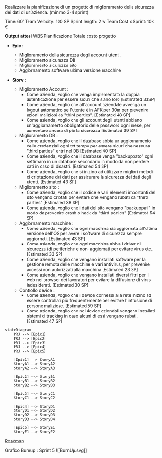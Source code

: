  Realizzare la pianificazione di un progetto di miglioramento della sicurezza dei dati di un’azienda. (minimo 3-4 sprint)

Time: 60’
Team Velocity: 100 SP
Sprint length: 2 w
Team Cost x Sprint: 10k €

**Output attesi**
WBS
Pianificazione
Totale costo progetto

- **Epic :**
	- Miglioramento della sicurezza degli account utenti.
	- Miglioramento sicurezza DB
	- Miglioramento sicurezza sito
	- Aggiornamento software ultima versione macchine

- **Story  :**
	- Miglioramento Account :
		- Come azienda, voglio che venga implementato la doppia autenticazione per essere sicuri che siano loro [Estimated 33SP]
		- Come azienda, voglio che all'account aziendale avvenga un logout automatico se l'utente è in AFK per 30m per prevenire azioni maliziosi da "third parties". [Estimated 48 SP]
		- Come azienda, voglio che gli account degli utenti abbiano un'aggiornamento obbligatorio delle password ogni mese, per aumentare ancora di più la sicurezza [Estimated 39 SP]
	- Miglioramento DB :
		- Come azienda, voglio che il database abbia un aggiornamento delle credenziali ogni tot tempo per essere sicuri che nessuna "third parties" entri nel DB [Estimated 40 SP]
		- Come azienda, voglio che il database venga "backuppato" ogni settimana in un database secondario in modo da non perdere dati in caso di disastri. [Estimated 54 SP]
		- Come azienda, voglio che si inizino ad utilizzare migliori metodi di criptazione dei dati per assicurare la sicurezza dei dati degli utenti. [Estimated 43 SP]
	- Miglioramento sito :
		- Come azienda, voglio che il codice e vari elementi importanti del sito vengano criptati per evitare che vengano rubati da "third parties" [Estimated 38 SP]
		- Come azienda, voglio che i dati del sito vengano "backuppati" in modo da prevenire crash o hack da "third parties" [Estimated 54 SP]
	- Aggiornamento macchine :
		- Come azienda, voglio che ogni macchina sia aggiornata all'ultima versione dell'OS per avere i software di sicurezza sempre aggiornati. [Estimated 43 SP]
		- Come azienda, voglio che ogni macchina abbia i driver di sicurezza (di periferiche e non) aggiornati per evitare virus etc.. [Estimated 33 SP]
		- Come azienda, voglio che vengano installati software per la gestione remota delle macchine e vari antivirus, per prevenire accessi non autorizzati alla macchina [Estimated 23 SP]
		- Come azienda, voglio che vengano installati diversi filtri per il web nei browser dei lavoratori per evitare la diffusione di virus indesiderati. [Estimated 30 SP]
	- Controllo device :
		- Come azienda, voglio che i device connessi alla rete inizino ad essere controllati più frequentemente per evitare l'intrusione di persone maliziose. [Estimated 59 SP]
		- Come azienda, voglio che nei device aziendali vengano installati sistemi di tracking in caso alcuni di essi vengano rubati. [Estimated 47 SP]

```mermaid
stateDiagram
    PRJ --> [Epic1]
    PRJ --> [Epic2]
    PRJ --> [Epic3]
    PRJ --> [Epic4]
    PRJ --> [Epic5]

	[Epic1] --> StoryA1
	StoryA1 --> StoryA2
	StoryA2 --> StoryA3

	[Epic2] --> StoryB1
	StoryB1 --> StoryB2
	StoryB2 --> StoryB3

	[Epic3] --> StoryC1
	StoryC1 --> StoryC2

	[Epic4] --> StoryD1
	StoryD1 --> StoryD2
	StoryD2 --> StoryD3
	StoryD3 --> StoryD4

	[Epic5] --> StoryE1
	StoryE1 --> StoryE2

```

[Roadmap](https://docs.google.com/spreadsheets/d/1w8azcALZGSGWPNqQANrsL9_UZ5NXyUKaZnYYju5p7Cs/edit#gid=0)

Grafico Burnup : Sprint 5
![[BurnUp.svg]]
